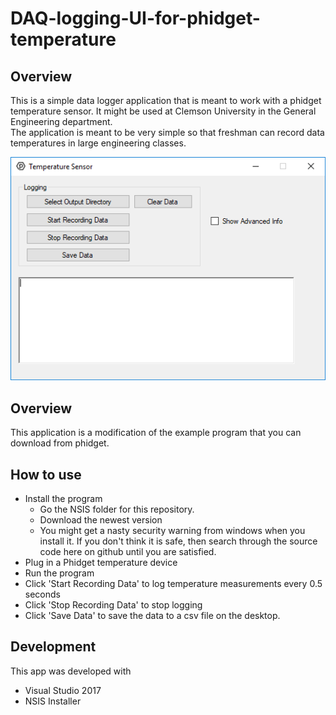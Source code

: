 # DAQ-logging-UI-for-phidget-temperature
## Overview
This is a simple data logger application that is meant to work with a phidget temperature sensor. It might be used at Clemson University in the General Engineering department.   
The application is meant to be very simple so that freshman can record data temperatures in large engineering classes.  
  
![UI](https://raw.githubusercontent.com/garland3/DAQ-logging-UI-for-phidget-temperature/master/tempSnip.PNG "Logo Title Text 1")
  
   
## Overview
This application is a modification of the example program that you can download from phidget.
## How to use
* Install the program
     * Go the NSIS folder for this repository.
     * Download the newest version
     * You might get a nasty security warning from windows when you install it. If you don't think it is safe, then search through the source code here on github until you are satisfied. 
* Plug in a Phidget temperature device
* Run the program
* Click 'Start Recording Data' to log temperature measurements every 0.5 seconds
* Click 'Stop Recording Data' to stop logging
* Click 'Save Data' to save the data to a csv file on the desktop. 
## Development
This app was developed with 
* Visual Studio 2017
* NSIS Installer
